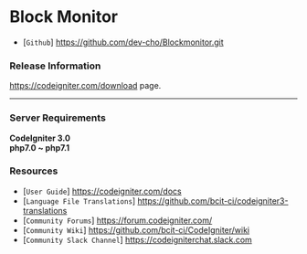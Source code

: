 
# Block Monitor 

- [`Github`] <https://github.com/dev-cho/Blockmonitor.git>

### Release Information

<https://codeigniter.com/download> page.

<hr>

### Server Requirements

**CodeIgniter 3.0**
<br>
**php7.0 ~ php7.1**


### Resources

-  [`User Guide`] <https://codeigniter.com/docs>
-  [`Language File Translations`] <https://github.com/bcit-ci/codeigniter3-translations>
-  [`Community Forums`] <https://forum.codeigniter.com/>
-  [`Community Wiki`] <https://github.com/bcit-ci/CodeIgniter/wiki>
-  [`Community Slack Channel`] <https://codeigniterchat.slack.com>